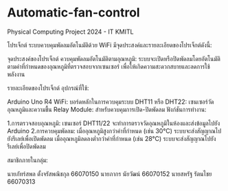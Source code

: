 # Automatic-fan-control
Physical Computing Project 2024 - IT KMITL

โปรเจ็กต์ ระบบควบคุมพัดลมอัตโนมัติด้วย WiFi มีจุดประสงค์และรายละเอียดของโปรเจ็กต์ดังนี้:

จุดประสงค์ของโปรเจ็กต์
ควบคุมพัดลมอัตโนมัติตามอุณหภูมิ:
ระบบจะเปิดหรือปิดพัดลมโดยอัตโนมัติตามค่าที่กำหนดของอุณหภูมิที่ตรวจสอบจากเซนเซอร์ เพื่อให้เกิดความสะดวกสบายและลดการใช้พลังงาน

รายละเอียดของโปรเจ็กต์
อุปกรณ์ที่ใช้:

Arduino Uno R4 WiFi: บอร์ดหลักในการควบคุมระบบ
DHT11 หรือ DHT22: เซนเซอร์วัดอุณหภูมิและความชื้น
Relay Module: สำหรับควบคุมการเปิด-ปิดพัดลม
ฟังก์ชันการทำงาน:

1.การตรวจสอบอุณหภูมิ:
เซนเซอร์ DHT11/22 จะทำการตรวจวัดอุณหภูมิในห้องและส่งข้อมูลไปยัง Arduino
2.การควบคุมพัดลม:
เมื่ออุณหภูมิสูงกว่าค่าที่กำหนด (เช่น 30°C) ระบบจะส่งสัญญาณไปยังรีเลย์เพื่อเปิดพัดลม
เมื่ออุณหภูมิลดลงต่ำกว่าค่าที่กำหนด (เช่น 28°C) ระบบจะส่งสัญญาณไปยังรีเลย์เพื่อปิดพัดลม


สมาชิกภายในกลุ่ม:

นายภัทร์สพล  ตั้งจรัสพณิชกุล  66070150
นายภากร     นัยวัฒน์       66070152
นายสหรัฐ     รัตนไชย      66070313
